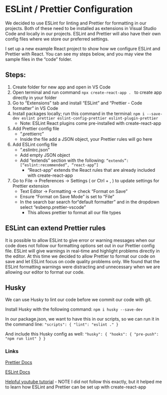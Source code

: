 # ESLint / Prettier Configuration

We decided to use ESLint for linting and Prettier for formatting in our projects. Both of these need to be installed as extensions in Visual Studio Code and locally in our projects. ESLint and Prettier will also have their own config files where we store our preferred settings.

I set up a new example React project to show how we configure ESLint and Prettier with React. You can see my steps below, and you may view the sample files in the “code” folder.

## Steps:

1. Create folder for new app and open in VS Code
2. Open terminal and run command `npx create-react-app . ` to create app directly in your folder
3. Go to “Extensions” tab and install “ESLint” and “Prettier - Code formatter” in VS Code
4. Install packages locally; run this command in the terminal: `npm i --save-dev eslint prettier eslint-config-prettier eslint-plugin-prettier`
    - Note: ESLint React plugins come pre-installed with create-react-app
5. Add Prettier config file
    - “.prettierrc”
    - Inside the file add a JSON object, your Prettier rules will go here
6. Add ESLint config file
    - “.eslintrc.json”
    - Add empty JSON object
    - Add “extends” section with the following: `“extends”: [“eslint:recommended”, “react-app”]`
        - “React-app” extends the React rules that are already included with create-react-app
7. Go to File -> Preferences -> Settings ( or Ctrl + , ) to update settings for Prettier extension
    - Text Editor -> Formatting -> check “Format on Save”
    - Ensure “Format on Save Mode” is set to “File”
    - In the search bar search for“default formatter” and in the dropdown select “esbenp.prettier-vscode”
        - This allows prettier to format all our file types

## ESLint can extend Prettier rules

It is possible to allow ESLint to give error or warning messages when our code does not follow our formatting options set out in our Prettier config file. ESLint will give warnings in real-time and highlight problems directly in the editor. At this time we decided to allow Prettier to format our code on save and let ESLint focus on code quality problems only. We found that the ESLint formatting warnings were distracting and unnecessary when we are allowing our editor to format our code.

## Husky

We can use Husky to lint our code before we commit our code with git.

Install Husky with the following command: `npm i husky --save-dev`

In our package.json, we want to have this in our scripts, so we can run it in the command line:
`"scripts": { "lint": "eslint ." }`

And include this Husky config as well:
`"husky": { "hooks": { "pre-push": "npm run lint" } }`

### Links

[Prettier Docs](https://prettier.io/docs/en/install.html)

[ESLint Docs](https://eslint.org/docs/user-guide/getting-started)

[Helpful youtube tutorial](https://www.youtube.com/watch?v=bfyI9yl3qfE) - NOTE I did not follow this exactly, but it helped me to learn how ESLint and Prettier can be set up with create-react-app
